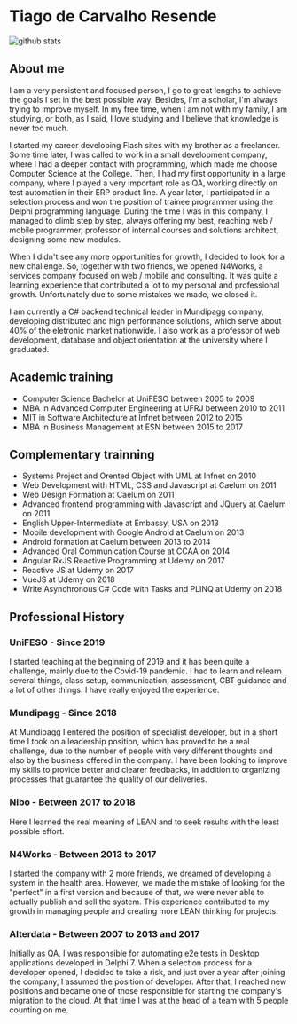 # Tiago de Carvalho Resende

![github stats](https://github-readme-stats.vercel.app/api?username=tiagor87&show_icons=true&show_icons=true&title_color=fff&icon_color=79ff97&text_color=9f9f9f&bg_color=161b22)

## About me

I am a very persistent and focused person, I go to great lengths to achieve the goals I set in the best possible way. Besides, I'm a scholar, I'm always trying to improve myself. In my free time, when I am not with my family, I am studying, or  both, as I said, I love studying and I believe that knowledge is never too much.

I started my career developing Flash sites with my brother as a freelancer. Some time later, I was called to work in a small development company, where I had a deeper contact with programming, which made me choose Computer Science at the College. Then, I had my first opportunity in a large company, where I played a very important role as QA, working directly on test automation in their ERP product line. A year later, I participated in a selection process and won the position of trainee programmer using the Delphi programming language. During the time I was in this company, I managed to climb step by step, always offering my best, reaching web / mobile programmer, professor of internal courses and solutions architect, designing some new modules.

When I didn't see any more opportunities for growth, I decided to look for a new challenge. So, together with two friends, we opened N4Works, a services company focused on web / mobile and consulting. It was quite a learning experience that contributed a lot to my personal and professional growth. Unfortunately due to some mistakes we made, we closed it.

I am currently a C# backend technical leader in Mundipagg company, developing distributed and high performance solutions, which serve about 40% of the eletronic market nationwide. I also work as a professor of web development, database and object orientation at the university where I graduated.

## Academic training

* Computer Science Bachelor at UniFESO between 2005 to 2009
* MBA in Advanced Computer Engineering at UFRJ between 2010 to 2011
* MIT in Software Architecture at Infnet between 2012 to 2015
* MBA in Business Management at ESN between 2015 to 2017

## Complementary trainning

* Systems Project and Orented Object with UML at Infnet on 2010
* Web Development with HTML, CSS and Javascript at Caelum on 2011
* Web Design Formation at Caelum on 2011
* Advanced frontend programming with Javascript and JQuery at Caelum on 2011
* English Upper-Intermediate at Embassy, USA on 2013
* Mobile development with Google Android at Caelum on 2013
* Android formation at Caelum between 2013 to 2014
* Advanced Oral Communication Course at CCAA on 2014
* Angular RxJS Reactive Programming at Udemy on 2017
* Reactive JS at Udemy on 2017
* VueJS at Udemy on 2018
* Write Asynchronous C# Code with Tasks and PLINQ at Udemy on 2018

## Professional History

### UniFESO - Since 2019

I started teaching at the beginning of 2019 and it has been quite a challenge, mainly due to the Covid-19 pandemic. I had to learn and relearn several things, class setup, communication, assessment, CBT guidance and a lot of other things. I have really enjoyed the experience.

### Mundipagg - Since 2018

At Mundipagg I entered the position of specialist developer, but in a short time I took on a leadership position, which has proved to be a real challenge, due to the number of people with very different thoughts and also by the business offered in the company. I have been looking to improve my skills to provide better and clearer feedbacks, in addition to organizing processes that guarantee the quality of our deliveries.

### Nibo - Between 2017 to 2018

Here I learned the real meaning of LEAN and to seek results with the least possible effort.

### N4Works - Between 2013 to 2017

I started the company with 2 more friends, we dreamed of developing a system in the health area. However, we made the mistake of looking for the "perfect" in a first version and because of that, we were never able to actually publish and sell the system. This experience contributed to my growth in managing people and creating more LEAN thinking for projects.

### Alterdata - Between 2007 to 2013 and 2017

Initially as QA, I was responsible for automating e2e tests in Desktop applications developed in Delphi 7. When a selection process for a developer opened, I decided to take a risk, and just over a year after joining the company, I assumed the position of developer. After that, I reached new positions and became one of those responsible for starting the company's migration to the cloud. At that time I was at the head of a team with 5 people counting on me.